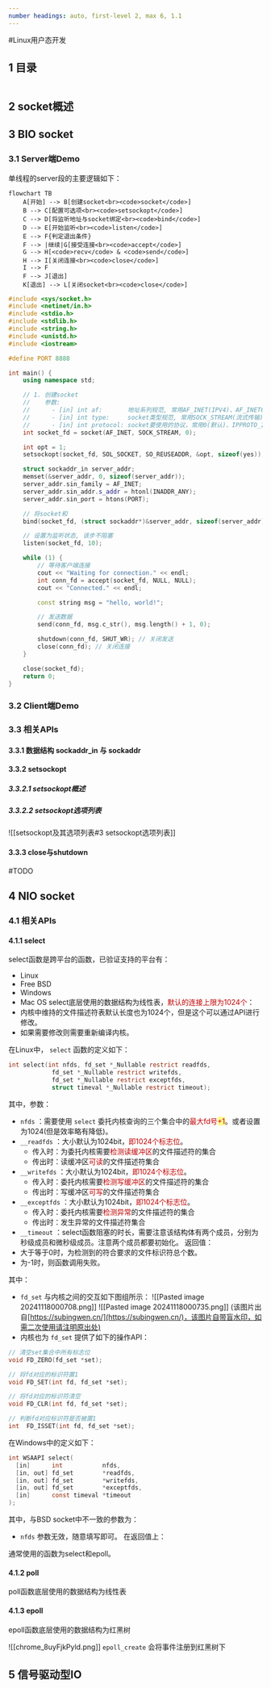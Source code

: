 ```yaml
---
number headings: auto, first-level 2, max 6, 1.1
---
```

#Linux用户态开发 

## 1 目录

```toc
```

## 2 socket概述


## 3 BIO socket

### 3.1 Server端Demo

单线程的server段的主要逻辑如下：

```mermaid
flowchart TB
	A[开始] --> B[创建socket<br><code>socket</code>]
	B --> C[配置可选项<br><code>setsockopt</code>]
	C --> D[将监听地址与socket绑定<br><code>bind</code>]
	D --> E[开始监听<br><code>listen</code>]
	E --> F{判定退出条件}
	F --> |继续|G[接受连接<br><code>accept</code>]
	G --> H[<code>recv</code> & <code>send</code>]
	H --> I[关闭连接<br><code>close</code>]
	I --> F
	F --> J[退出]
	K[退出] --> L[关闭socket<br><code>close</code>]
```


```CPP
#include <sys/socket.h>
#include <netinet/in.h>
#include <stdio.h>
#include <stdlib.h>
#include <string.h>
#include <unistd.h>
#include <iostream>

#define PORT 8888

int main() {
    using namespace std;

	// 1. 创建socket
	//    参数:
	//		- [in] int af:       地址系列规范, 常用AF_INET(IPV4)、AF_INET6(IPV6)、AF_BTH(蓝牙)等
	//		- [in] int type:     socket类型规范, 常用SOCK_STREAM(流式传输)、SOCK_DGRAM(数据报传输)等
	//		- [in] int protocol: socket要使用的协议，常用0(默认)、IPPROTO_ICMP(ICMP)、IPPROTO_TCP(TCP)、IPPROTO_UDP(UDP)等
    int socket_fd = socket(AF_INET, SOCK_STREAM, 0);

    int opt = 1;
    setsockopt(socket_fd, SOL_SOCKET, SO_REUSEADDR, &opt, sizeof(yes));

    struct sockaddr_in server_addr;
    memset(&server_addr, 0, sizeof(server_addr));
    server_addr.sin_family = AF_INET;
    server_addr.sin_addr.s_addr = htonl(INADDR_ANY);
    server_addr.sin_port = htons(PORT);

	// 将socket和
    bind(socket_fd, (struct sockaddr*)&server_addr, sizeof(server_addr));

    // 设置为监听状态, 该步不阻塞
    listen(socket_fd, 10);

    while (1) {
	    // 等待客户端连接
        cout << "Waiting for connection." << endl;
        int conn_fd = accept(socket_fd, NULL, NULL);
        cout << "Connected." << endl;

        const string msg = "hello, world!";

        // 发送数据
        send(conn_fd, msg.c_str(), msg.length() + 1, 0);

        shutdown(conn_fd, SHUT_WR); // 关闭发送
        close(conn_fd); // 关闭连接
    }

	close(socket_fd);
	return 0;
}
```

### 3.2 Client端Demo

### 3.3 相关APIs

#### 3.3.1 数据结构 sockaddr_in 与 sockaddr



#### 3.3.2 setsockopt

##### 3.3.2.1 setsockopt概述

##### 3.3.2.2 setsockopt选项列表

![[setsockopt及其选项列表#3 setsockopt选项列表]]

#### 3.3.3 close与shutdown

#TODO

## 4 NIO socket

### 4.1 相关APIs

#### 4.1.1 select

select函数是跨平台的函数，已验证支持的平台有：
- Linux
- Free BSD
- Windows
- Mac OS
select底层使用的数据结构为线性表，<font color="#c00000">默认的连接上限为1024个</font>：
- 内核中维持的文件描述符表默认长度也为1024个，但是这个可以通过API进行修改。
- 如果需要修改则需要重新编译内核。

在Linux中， `select` 函数的定义如下：

```C
int select(int nfds, fd_set *_Nullable restrict readfds,
            fd_set *_Nullable restrict writefds,
            fd_set *_Nullable restrict exceptfds,
            struct timeval *_Nullable restrict timeout);
```

其中，参数：
- `nfds` ：需要使用 `select` 委托内核查询的三个集合中的<font color="#c00000">最大fd号</font><span style="background:#fff88f"><font color="#c00000">+1</font></span>。或者设置为1024(但是效率略有降低)。
- `__readfds` ：大小默认为1024bit，<font color="#c00000">即1024个标志位</font>。
	- 传入时：为委托内核需要<font color="#c00000">检测读缓冲区</font>的文件描述符的集合
	- 传出时：读缓冲区<font color="#c00000">可读</font>的文件描述符集合
- `__writefds` ：大小默认为1024bit，<font color="#c00000">即1024个标志位</font>。
	- 传入时：委托内核需要<font color="#c00000">检测写缓冲区</font>的文件描述符的集合
	- 传出时：写缓冲区<font color="#c00000">可写</font>的文件描述符集合
- `__exceptfds` ：大小默认为1024bit，<font color="#c00000">即1024个标志位</font>。
	- 传入时：委托内核需要<font color="#c00000">检测异常</font>的文件描述符的集合
	- 传出时：发生异常的文件描述符集合
- `__timeout` ：select函数阻塞的时长，需要注意该结构体有两个成员，分别为秒级成员和微秒级成员。注意两个成员都要初始化。
返回值：
- 大于等于0时，为检测到的符合要求的文件标识符总个数。
- 为-1时，则函数调用失败。

其中：
- `fd_set` 与内核之间的交互如下图组所示：
	![[Pasted image 20241118000708.png]]
	![[Pasted image 20241118000735.png]]
	(该图片出自[https://subingwen.cn/](https://subingwen.cn/)，该图片自带盲水印，如需二次使用请注明原出处)
- 内核也为 `fd_set` 提供了如下的操作API：
```C
// 清空set集合中所有标志位
void FD_ZERO(fd_set *set);

// 将fd对应的标识符置1
void FD_SET(int fd, fd_set *set);

// 将fd对应的标识符清空
void FD_CLR(int fd, fd_set *set);

// 判断fd对应标识符是否被置1
int  FD_ISSET(int fd, fd_set *set);
```

在Windows中的定义如下：

```C
int WSAAPI select(
  [in]      int           nfds,
  [in, out] fd_set        *readfds,
  [in, out] fd_set        *writefds,
  [in, out] fd_set        *exceptfds,
  [in]      const timeval *timeout
);
```

其中，与BSD socket中不一致的参数为：
- `nfds` 参数无效，随意填写即可。
在返回值上：



通常使用的函数为select和epoll。




#### 4.1.2 poll

poll函数底层使用的数据结构为线性表

#### 4.1.3 epoll

epoll函数底层使用的数据结构为红黑树

![[chrome_8uyFjkPyld.png]]
`epoll_create` 会将事件注册到红黑树下

## 5 信号驱动型IO



```C



```


